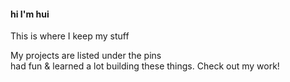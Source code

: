 #### hi I'm hui
This is where I keep my stuff

My projects are listed under the pins<br>
had fun & learned a lot building these things. Check out my work!

